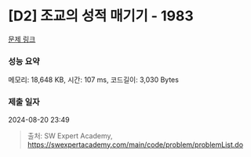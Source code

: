 # [D2] 조교의 성적 매기기 - 1983 

[문제 링크](https://swexpertacademy.com/main/code/problem/problemDetail.do?contestProbId=AV5PwGK6AcIDFAUq) 

### 성능 요약

메모리: 18,648 KB, 시간: 107 ms, 코드길이: 3,030 Bytes

### 제출 일자

2024-08-20 23:49



> 출처: SW Expert Academy, https://swexpertacademy.com/main/code/problem/problemList.do
